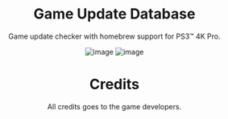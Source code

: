 <div align="center">

# Game Update Database
Game update checker with homebrew support for PS3™ 4K Pro.

![image](https://user-images.githubusercontent.com/74815634/139397411-401dbc4f-8cc1-4554-aa6f-48cf34288fc8.png)
![image](https://user-images.githubusercontent.com/74815634/139397515-d2fec111-d409-4e80-8fae-f602848f30c5.png)

 # Credits
 
 All credits goes to the game developers.
</div>
